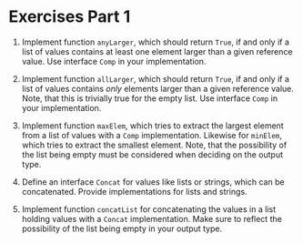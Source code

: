 # Exercises Part 1

1. Implement function `anyLarger`, which should return `True`, if and only if a list of values contains at least one element larger than a given reference value. Use interface `Comp` in your implementation.

2. Implement function `allLarger`, which should return `True`, if and only if a list of values contains *only* elements larger than a given reference value. Note, that this is trivially true for the empty list. Use interface `Comp` in your implementation.

3. Implement function `maxElem`, which tries to extract the largest element from a list of values with a `Comp` implementation. Likewise for `minElem`, which tries to extract the smallest element. Note, that the possibility of the list being empty must be considered when deciding on the output type.

4. Define an interface `Concat` for values like lists or strings, which can be concatenated. Provide implementations for lists and strings.

5. Implement function `concatList` for concatenating the values in a list holding values with a `Concat` implementation. Make sure to reflect the possibility of the list being empty in your output type.
